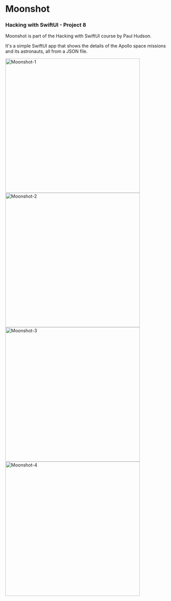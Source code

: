 # Moonshot

### Hacking with SwiftUI - Project 8

Moonshot is part of the Hacking with SwiftUI course by Paul Hudson. 

It's a simple SwiftUI app that shows the details of the Apollo space missions and its astronauts, all from a JSON file.



<img width="420" alt="Moonshot-1" src="https://user-images.githubusercontent.com/23018419/127738057-5805d35c-6721-4701-9068-6a77f3070cae.png">
<img width="420" alt="Moonshot-2" src="https://user-images.githubusercontent.com/23018419/127738059-5345b788-0959-409a-bdc2-a59a9fe80b00.png">
<img width="420" alt="Moonshot-3" src="https://user-images.githubusercontent.com/23018419/127738060-9a1a3a0f-94d2-4a66-88ea-3538d7c61db6.png">
<img width="420" alt="Moonshot-4" src="https://user-images.githubusercontent.com/23018419/127738063-7fb7ebdc-9e8d-48e2-b66c-9848de12bb87.png">
